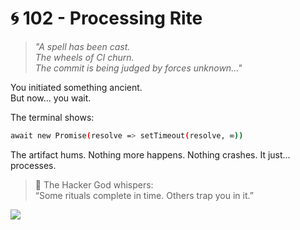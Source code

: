 # 🌀 102 - Processing Rite

> _"A spell has been cast.  
> The wheels of CI churn.  
> The commit is being judged by forces unknown..."_

You initiated something ancient.  
But now... you wait.

The terminal shows:

```bash
await new Promise(resolve => setTimeout(resolve, ∞))
```

The artifact hums.
Nothing more happens.
Nothing crashes.
It just... processes.

> 🧙 The Hacker God whispers:   
> “Some rituals complete in time. Others trap you in it.”

<a href="../../start-game.md">
  <img src="https://img.shields.io/badge/Return%20to%20the%20Start-slategray?style=for-the-badge" />
</a>
